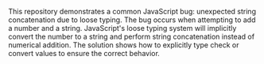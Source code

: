 This repository demonstrates a common JavaScript bug: unexpected string concatenation due to loose typing. The bug occurs when attempting to add a number and a string. JavaScript's loose typing system will implicitly convert the number to a string and perform string concatenation instead of numerical addition. The solution shows how to explicitly type check or convert values to ensure the correct behavior.
